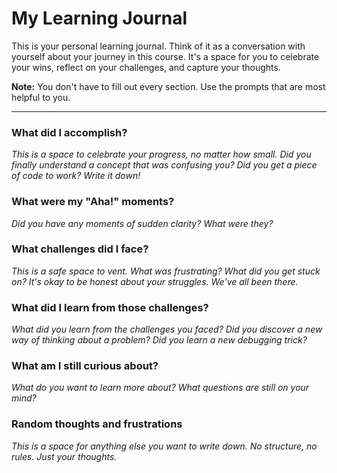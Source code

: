 # My Learning Journal

This is your personal learning journal. Think of it as a conversation with yourself about your journey in this course. It's a space for you to celebrate your wins, reflect on your challenges, and capture your thoughts. 

**Note:** You don't have to fill out every section. Use the prompts that are most helpful to you.

---

### What did I accomplish?

*This is a space to celebrate your progress, no matter how small. Did you finally understand a concept that was confusing you? Did you get a piece of code to work? Write it down!* 



### What were my "Aha!" moments?

*Did you have any moments of sudden clarity? What were they?*



### What challenges did I face?

*This is a safe space to vent. What was frustrating? What did you get stuck on? It's okay to be honest about your struggles. We've all been there.*



### What did I learn from those challenges?

*What did you learn from the challenges you faced? Did you discover a new way of thinking about a problem? Did you learn a new debugging trick?*



### What am I still curious about?

*What do you want to learn more about? What questions are still on your mind?*



### Random thoughts and frustrations

*This is a space for anything else you want to write down. No structure, no rules. Just your thoughts.*
